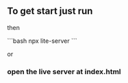 ## To get start just run

<p>then</p>
```bash
npx lite-server
```
<p>or</p>
<h3>open the live server at index.html</h3>
